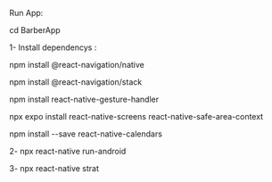 Run App:

cd BarberApp

1- Install dependencys :

 npm install @react-navigation/native
 
 npm install @react-navigation/stack
 
 npm install react-native-gesture-handler
 
 npx expo install react-native-screens react-native-safe-area-context
 
 npm install --save react-native-calendars


2- npx react-native run-android

3- npx react-native strat
